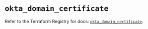 # `okta_domain_certificate`

Refer to the Terraform Registry for docs: [`okta_domain_certificate`](https://registry.terraform.io/providers/okta/okta/4.19.0/docs/resources/domain_certificate).
